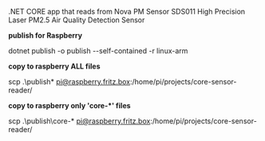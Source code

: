 .NET CORE app that reads from Nova PM Sensor SDS011 High Precision Laser PM2.5 Air Quality Detection Sensor

**publish for Raspberry**

dotnet publish -o publish --self-contained -r linux-arm

**copy to raspberry ALL files**

scp .\publish\* pi@raspberry.fritz.box:/home/pi/projects/core-sensor-reader/

**copy to raspberry only 'core-*' files**

scp .\publish\core-* pi@raspberry.fritz.box:/home/pi/projects/core-sensor-reader/